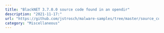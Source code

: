 ```yaml
---
title: "BlackNET 3.7.0.0 source code found in an opendir"
description: "2021-11-17:"
url: "https://github.com/jstrosch/malware-samples/tree/master/source_code/2021/November/BlackNET_v3.7.0.0"
category: "Miscellaneous"
---
```

